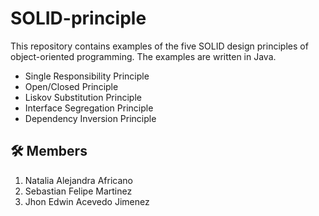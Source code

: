 # SOLID-principle

This repository contains examples of the five SOLID design principles of object-oriented programming. The examples are written in Java.

- Single Responsibility Principle
- Open/Closed Principle
- Liskov Substitution Principle
- Interface Segregation Principle
- Dependency Inversion Principle


## 🛠️ Members
1. Natalia Alejandra Africano
2. Sebastian Felipe Martinez
3. Jhon Edwin Acevedo Jimenez
